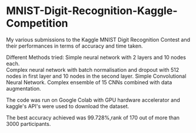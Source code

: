 # MNIST-Digit-Recognition-Kaggle-Competition
My various submissions to the Kaggle MNIST Digit Recognition Contest and their performances in terms of accuracy and time taken.

Different Methods tried:
Simple neural network with 2 layers and 10 nodes each.  
Complex neural network with batch normalisation and dropout with 512 nodes in first layer and 10 nodes in the second layer.
Simple Convolutional Neural Network.
Complex ensemble of 15 CNNs combined with data augmentation.

The code was run on Google Colab with GPU hardware accelerator and kaggle's API's were used to download the dataset.

The best accuracy achieved was 99.728%,rank of 170 out of more than 3000 participants.
